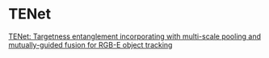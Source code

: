 # TENet
[TENet: Targetness entanglement incorporating with multi-scale pooling and mutually-guided fusion for RGB-E object tracking]([https://arxiv.org/abs/2309.01728](https://kwnsfk27.r.eu-west-1.awstrack.me/L0/https:%2F%2Fauthors.elsevier.com%2Fc%2F1kEoP3BBjKrkX5/1/01020193adb50901-e8b49135-b6dd-4468-a1e2-46e2e9ddb153-000000/jgqe20kklDVB0TjZg-1ell-nd2o=403))
